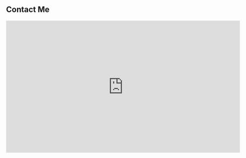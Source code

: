 ## Contact Me

<iframe src="https://docs.google.com/forms/d/e/1FAIpQLScdoy71qKbj4ONEeB7xi7CTG-u5rRvqfmP5vBoJyuKerYiBJA/viewform?embedded=true" width="640" height="361" frameborder="0" marginheight="0" marginwidth="0">Loading…</iframe>

<!--
**k4mp3r/k4mp3r** is a ✨ _special_ ✨ repository because its `README.md` (this file) appears on your GitHub profile.

Here are some ideas to get you started:

- 🔭 I’m currently working on ...
- 🌱 I’m currently learning ...
- 👯 I’m looking to collaborate on ...
- 🤔 I’m looking for help with ...
- 💬 Ask me about ...
- 📫 How to reach me: ...
- 😄 Pronouns: ...
- ⚡ Fun fact: ...
-->
